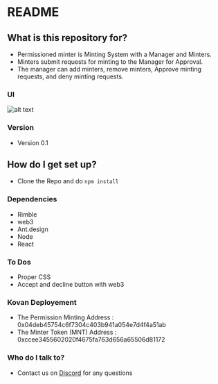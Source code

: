# README #

## What is this repository for? ##

* Permissioned minter is Minting System with a Manager and Minters. 
* Minters submit requests for minting to the Manager for Approval.
* The manager can add minters, remove minters, Approve minting requests, and deny minting requests.

### UI ###

![alt text](https://github.com/sajet006/permissioned-minter/blob/master/Images/Permissioned%20Minter.png "Permissioned Minter")

### Version ###

* Version 0.1

## How do I get set up? ##

* Clone the Repo and do `npm install`

### Dependencies ###

* Rimble
* web3
* Ant.design
* Node
* React

### To Dos ###

* Proper CSS
* Accept and decline button with web3 

### Kovan Deployement ###

* The Permission Minting Address : 0x04deb45754c6f7304c403b941a054e7d4f4a51ab
* The Minter Token (MNT) Address : 0xccee3455602020f4675fa763d656a65506d81172

### Who do I talk to? ###

* Contact us on [Discord](https://discord.gg/xfhCx2K) for any questions
